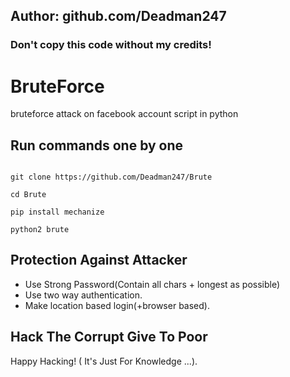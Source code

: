 ## Author: github.com/Deadman247
### Don't copy this code without my credits!

# BruteForce
bruteforce attack on facebook account script in python

## Run commands one by one

```

git clone https://github.com/Deadman247/Brute

cd Brute

pip install mechanize

python2 brute

```

## Protection Against Attacker
* Use Strong Password(Contain all chars + longest as possible)
* Use two way authentication.
* Make location based login(+browser based).


## Hack The Corrupt Give To Poor
Happy Hacking! ( It's Just For Knowledge ...).


